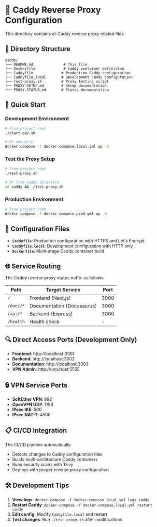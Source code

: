 # 🔄 Caddy Reverse Proxy Configuration

This directory contains all Caddy reverse proxy related files.

## 📁 Directory Structure

```
caddy/
├── README.md              # This file
├── Dockerfile             # Caddy container definition
├── Caddyfile             # Production Caddy configuration
├── Caddyfile.local       # Development Caddy configuration
├── test-proxy.sh         # Proxy testing script
├── PROXY-SETUP.md        # Setup documentation
└── PROXY-STATUS.md       # Status documentation
```

## 🚀 Quick Start

### Development Environment

```bash
# From project root
./start-dev.sh

# Or manually
docker-compose -f docker-compose.local.yml up -d
```

### Test the Proxy Setup

```bash
# From project root
./test-proxy.sh

# Or from caddy directory
cd caddy && ./test-proxy.sh
```

### Production Environment

```bash
# From project root
docker-compose -f docker-compose.prod.yml up -d
```

## 🔧 Configuration Files

- **`Caddyfile`**: Production configuration with HTTPS and Let's Encrypt
- **`Caddyfile.local`**: Development configuration with HTTP only
- **`Dockerfile`**: Multi-stage Caddy container build

## 🌐 Service Routing

The Caddy reverse proxy routes traffic as follows:

| Path      | Target Service             | Port |
| --------- | -------------------------- | ---- |
| `/`       | Frontend (Next.js)         | 3000 |
| `/docs/*` | Documentation (Docusaurus) | 3000 |
| `/api/*`  | Backend (Express)          | 3000 |
| `/health` | Health check               | -    |

## 🔍 Direct Access Ports (Development Only)

- **Frontend**: http://localhost:3001
- **Backend**: http://localhost:3002
- **Documentation**: http://localhost:3003
- **VPN Admin**: http://localhost:5555

## 🔒 VPN Service Ports

- **SoftEther VPN**: 992
- **OpenVPN UDP**: 1194
- **IPsec IKE**: 500
- **IPsec NAT-T**: 4500

## 📋 CI/CD Integration

The CI/CD pipeline automatically:

- Detects changes to Caddy configuration files
- Builds multi-architecture Caddy containers
- Runs security scans with Trivy
- Deploys with proper reverse proxy configuration

## 🛠️ Development Tips

1. **View logs**: `docker-compose -f docker-compose.local.yml logs caddy`
2. **Restart Caddy**: `docker-compose -f docker-compose.local.yml restart caddy`
3. **Edit config**: Modify `Caddyfile.local` and restart
4. **Test changes**: Run `./test-proxy.sh` after modifications

